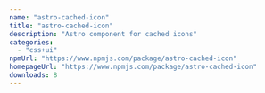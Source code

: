 ```yaml
---
name: "astro-cached-icon"
title: "astro-cached-icon"
description: "Astro component for cached icons"
categories:
  - "css+ui"
npmUrl: "https://www.npmjs.com/package/astro-cached-icon"
homepageUrl: "https://www.npmjs.com/package/astro-cached-icon"
downloads: 8
---
```

